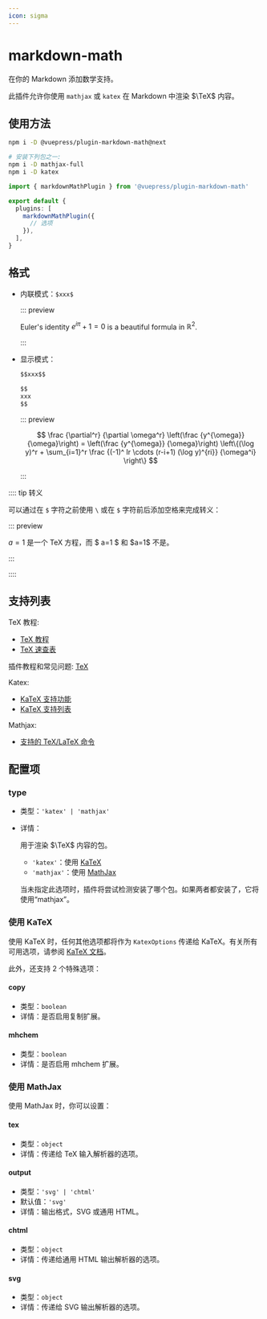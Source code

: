 ```yaml
---
icon: sigma
---
```


# markdown-math

<NpmBadge package="@vuepress/plugin-markdown-math" />

在你的 Markdown 添加数学支持。

此插件允许你使用 `mathjax` 或 `katex` 在 Markdown 中渲染 $\TeX$ 内容。

## 使用方法

```bash
npm i -D @vuepress/plugin-markdown-math@next

# 安装下列包之一:
npm i -D mathjax-full
npm i -D katex
```

```ts title=".vuepress/config.ts"
import { markdownMathPlugin } from '@vuepress/plugin-markdown-math'

export default {
  plugins: [
    markdownMathPlugin({
      // 选项
    }),
  ],
}
```

## 格式

- 内联模式：`$xxx$`

  ::: preview

  Euler's identity $e^{i\pi}+1=0$ is a beautiful formula in $\mathbb{R}^2$.

  :::

- 显示模式：

  ```md
  $$xxx$$

  $$
  xxx
  $$
  ```

  ::: preview

  $$
  \frac {\partial^r} {\partial \omega^r} \left(\frac {y^{\omega}} {\omega}\right)
  = \left(\frac {y^{\omega}} {\omega}\right) \left\{(\log y)^r + \sum_{i=1}^r \frac {(-1)^ Ir \cdots (r-i+1) (\log y)^{ri}} {\omega^i} \right\}
  $$

  :::

:::: tip 转义

可以通过在 `$` 字符之前使用 `\` 或在 `$` 字符前后添加空格来完成转义：

::: preview

$a=1$ 是一个 TeX 方程，而 $ a=1 $ 和 \$a=1$ 不是。

:::

::::

## 支持列表

TeX 教程:

- [TeX 教程](https://www.overleaf.com/learn/latex/Learn_LaTeX_in_30_minutes)
- [TeX 速查表](https://mdit-plugins.github.io/zh/tex.html#tex-tutorial)

插件教程和常见问题: [TeX](https://mdit-plugins.github.io/zh/tex.html#tex-%E6%95%99%E7%A8%8B)

Katex:

- [KaTeX 支持功能](https://katex.org/docs/supported.html)
- [KaTeX 支持列表](https://katex.org/docs/support_table.html)

Mathjax:

- [支持的 TeX/LaTeX 命令](https://docs.mathjax.org/en/latest/input/tex/macros/index.html#tex-commands)

## 配置项

### type

- 类型：`'katex' | 'mathjax'`
- 详情：

  用于渲染 $\TeX$ 内容的包。

  - `'katex'`：使用 [KaTeX](https://katex.org/)
  - `'mathjax'`：使用 [MathJax](https://www.mathjax.org/)

  当未指定此选项时，插件将尝试检测安装了哪个包。如果两者都安装了，它将使用“mathjax”。

### 使用 KaTeX

使用 KaTeX 时，任何其他选项都将作为 `KatexOptions` 传递给 KaTeX。有关所有可用选项，请参阅 [KaTeX 文档](https://katex.org/docs/options.html)。

此外，还支持 2 个特殊选项：

#### copy

- 类型：`boolean`
- 详情：是否启用复制扩展。

#### mhchem

- 类型：`boolean`
- 详情：是否启用 mhchem 扩展。

### 使用 MathJax

使用 MathJax 时，你可以设置：

#### tex

- 类型：`object`
- 详情：传递给 TeX 输入解析器的选项。

#### output

- 类型：`'svg' | 'chtml'`
- 默认值：`'svg'`
- 详情：输出格式，SVG 或通用 HTML。

#### chtml

- 类型：`object`
- 详情：传递给通用 HTML 输出解析器的选项。

#### svg

- 类型：`object`
- 详情：传递给 SVG 输出解析器的选项。
